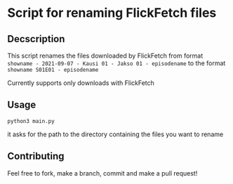 # Script for renaming FlickFetch files

## Decscription

This script renames the files downloaded by FlickFetch from format
`showname - 2021-09-07 - Kausi 01 - Jakso 01 - episodename` to the format `showname S01E01 - episodename`

Currently supports only downloads with FlickFetch

## Usage

`python3 main.py`

it asks for the path to the directory containing the files you want to rename

## Contributing
Feel free to fork, make a branch, commit and make a pull request!
